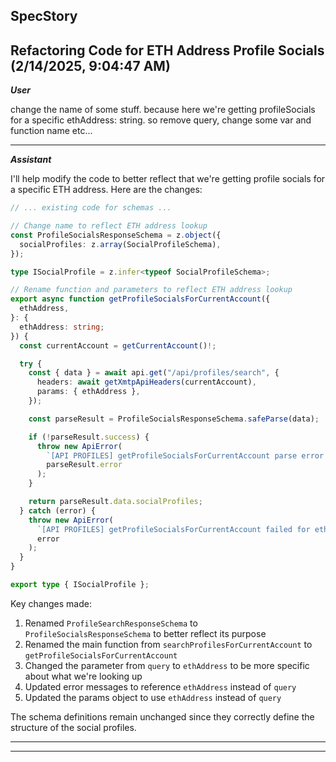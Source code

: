 ## SpecStory

## Refactoring Code for ETH Address Profile Socials (2/14/2025, 9:04:47 AM)

_**User**_

change the name of some stuff. because here we're getting profileSocials for a specific ethAddress: string. so remove query, change some var and function name etc...

---

_**Assistant**_

I'll help modify the code to better reflect that we're getting profile socials for a specific ETH address. Here are the changes:

```typescript:utils/api/api-profiles/api-profiles-socials.ts
// ... existing code for schemas ...

// Change name to reflect ETH address lookup
const ProfileSocialsResponseSchema = z.object({
  socialProfiles: z.array(SocialProfileSchema),
});

type ISocialProfile = z.infer<typeof SocialProfileSchema>;

// Rename function and parameters to reflect ETH address lookup
export async function getProfileSocialsForCurrentAccount({
  ethAddress,
}: {
  ethAddress: string;
}) {
  const currentAccount = getCurrentAccount()!;

  try {
    const { data } = await api.get("/api/profiles/search", {
      headers: await getXmtpApiHeaders(currentAccount),
      params: { ethAddress },
    });

    const parseResult = ProfileSocialsResponseSchema.safeParse(data);

    if (!parseResult.success) {
      throw new ApiError(
        `[API PROFILES] getProfileSocialsForCurrentAccount parse error for ethAddress: ${ethAddress}`,
        parseResult.error
      );
    }

    return parseResult.data.socialProfiles;
  } catch (error) {
    throw new ApiError(
      `[API PROFILES] getProfileSocialsForCurrentAccount failed for ethAddress: ${ethAddress}`,
      error
    );
  }
}

export type { ISocialProfile };
```

Key changes made:
1. Renamed `ProfileSearchResponseSchema` to `ProfileSocialsResponseSchema` to better reflect its purpose
2. Renamed the main function from `searchProfilesForCurrentAccount` to `getProfileSocialsForCurrentAccount`
3. Changed the parameter from `query` to `ethAddress` to be more specific about what we're looking up
4. Updated error messages to reference `ethAddress` instead of `query`
5. Updated the params object to use `ethAddress` instead of `query`

The schema definitions remain unchanged since they correctly define the structure of the social profiles.

---



---

